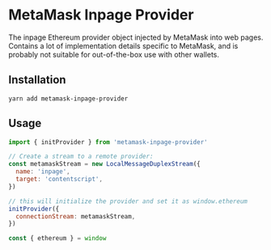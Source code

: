 # MetaMask Inpage Provider

The inpage Ethereum provider object injected by MetaMask into web pages.
Contains a lot of implementation details specific to MetaMask, and is probably
not suitable for out-of-the-box use with other wallets.

## Installation

`yarn add metamask-inpage-provider`

## Usage

```javascript
import { initProvider } from 'metamask-inpage-provider'

// Create a stream to a remote provider:
const metamaskStream = new LocalMessageDuplexStream({
  name: 'inpage',
  target: 'contentscript',
})

// this will initialize the provider and set it as window.ethereum
initProvider({
  connectionStream: metamaskStream,
})

const { ethereum } = window
```
